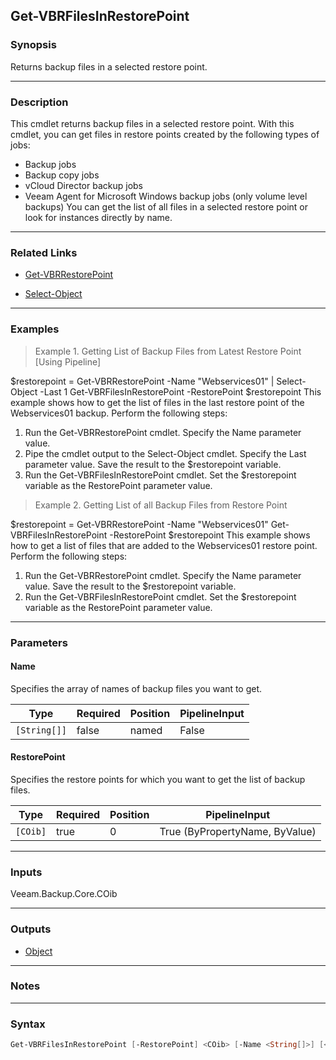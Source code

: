 Get-VBRFilesInRestorePoint
--------------------------

### Synopsis
Returns backup files in a selected restore point.

---

### Description

This cmdlet returns backup files in a selected restore point.
With this cmdlet, you can get files in restore points created by the following types of jobs:
- Backup jobs
- Backup copy jobs
- vCloud Director backup jobs
- Veeam Agent for Microsoft Windows backup jobs (only volume level backups)
You can get the list of all files in a selected restore point or look for instances directly by name.

---

### Related Links
* [Get-VBRRestorePoint](Get-VBRRestorePoint)

* [Select-Object](https://learn.microsoft.com/powershell/module/Microsoft.PowerShell.Utility/Select-Object)

---

### Examples
> Example 1. Getting List of Backup Files from Latest Restore Point [Using Pipeline]

$restorepoint = Get-VBRRestorePoint -Name "Webservices01" | Select-Object -Last 1
Get-VBRFilesInRestorePoint -RestorePoint $restorepoint
This example shows how to get the list of files in the last restore point of the Webservices01 backup.
Perform the following steps:
1. Run the Get-VBRRestorePoint cmdlet. Specify the Name parameter value.
2. Pipe the cmdlet output to the Select-Object cmdlet. Specify the Last parameter value. Save the result to the $restorepoint variable.
3. Run the Get-VBRFilesInRestorePoint cmdlet. Set the $restorepoint variable as the RestorePoint parameter value.
> Example 2. Getting List of all Backup Files from Restore Point

$restorepoint = Get-VBRRestorePoint -Name "Webservices01"
Get-VBRFilesInRestorePoint -RestorePoint $restorepoint
This example shows how to get a list of files that are added to the Webservices01 restore point.
Perform the following steps:
1. Run the Get-VBRRestorePoint cmdlet. Specify the Name parameter value. Save the result to the $restorepoint variable.
2. Run the Get-VBRFilesInRestorePoint cmdlet. Set the $restorepoint variable as the RestorePoint parameter value.

---

### Parameters
#### **Name**
Specifies the array of names of backup files you want to get.

|Type        |Required|Position|PipelineInput|
|------------|--------|--------|-------------|
|`[String[]]`|false   |named   |False        |

#### **RestorePoint**
Specifies the restore points for which you want to get the list of backup files.

|Type    |Required|Position|PipelineInput                 |
|--------|--------|--------|------------------------------|
|`[COib]`|true    |0       |True (ByPropertyName, ByValue)|

---

### Inputs
Veeam.Backup.Core.COib

---

### Outputs
* [Object](https://learn.microsoft.com/en-us/dotnet/api/System.Object)

---

### Notes

---

### Syntax
```PowerShell
Get-VBRFilesInRestorePoint [-RestorePoint] <COib> [-Name <String[]>] [<CommonParameters>]
```
